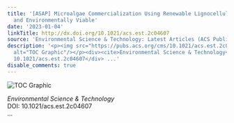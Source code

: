 ```yaml
---
title: '[ASAP] Microalgae Commercialization Using Renewable Lignocellulose Is Economically
  and Environmentally Viable'
date: '2023-01-04'
linkTitle: http://dx.doi.org/10.1021/acs.est.2c04607
source: 'Environmental Science & Technology: Latest Articles (ACS Publications)'
description: '<p><img src="https://pubs.acs.org/cms/10.1021/acs.est.2c04607/asset/images/medium/es2c04607_0008.gif"
  alt="TOC Graphic"/></p><div><cite>Environmental Science & Technology</cite></div><div>DOI:
  10.1021/acs.est.2c04607</div> ...'
disable_comments: true
---
```

<p><img src="https://pubs.acs.org/cms/10.1021/acs.est.2c04607/asset/images/medium/es2c04607_0008.gif" alt="TOC Graphic"/></p><div><cite>Environmental Science & Technology</cite></div><div>DOI: 10.1021/acs.est.2c04607</div> ...